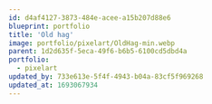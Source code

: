 ```yaml
---
id: d4af4127-3873-484e-acee-a15b207d88e6
blueprint: portfolio
title: 'Old hag'
image: portfolio/pixelart/OldHag-min.webp
parent: 1d2d635f-5eca-49f6-b6b5-6100cd5dbd4a
portfolio:
  - pixelart
updated_by: 733e613e-5f4f-4943-b04a-83cf5f969268
updated_at: 1693067934
---
```

